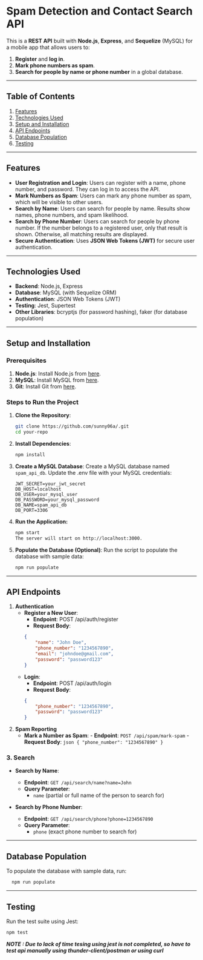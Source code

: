 # **Spam Detection and Contact Search API**

This is a **REST API** built with **Node.js**, **Express**, and **Sequelize** (MySQL) for a mobile app that allows users to:
1. **Register** and **log in**.
2. **Mark phone numbers as spam**.
3. **Search for people by name or phone number** in a global database.

---

## **Table of Contents**
1. [Features](#features)
2. [Technologies Used](#technologies-used)
3. [Setup and Installation](#setup-and-installation)
4. [API Endpoints](#api-endpoints)
5. [Database Population](#database-population)
6. [Testing](#testing)

---

## **Features**
- **User Registration and Login**: Users can register with a name, phone number, and password. They can log in to access the API.
- **Mark Numbers as Spam**: Users can mark any phone number as spam, which will be visible to other users.
- **Search by Name**: Users can search for people by name. Results show names, phone numbers, and spam likelihood.
- **Search by Phone Number**: Users can search for people by phone number. If the number belongs to a registered user, only that result is shown. Otherwise, all matching results are displayed.
- **Secure Authentication**: Uses **JSON Web Tokens (JWT)** for secure user authentication.

---

## **Technologies Used**
- **Backend**: Node.js, Express
- **Database**: MySQL (with Sequelize ORM)
- **Authentication**: JSON Web Tokens (JWT)
- **Testing**: Jest, Supertest
- **Other Libraries**: bcryptjs (for password hashing), faker (for database population)

---

## **Setup and Installation**

### **Prerequisites**
1. **Node.js**: Install Node.js from [here](https://nodejs.org/).
2. **MySQL**: Install MySQL from [here](https://dev.mysql.com/downloads/).
3. **Git**: Install Git from [here](https://git-scm.com/).

### **Steps to Run the Project**
1. **Clone the Repository**:
   ```bash
   git clone https://github.com/sunny06a/.git
   cd your-repo

2. **Install Dependencies**:
    ```bash
    npm install

3. **Create a MySQL Database**:
    Create a MySQL database named `spam_api_db`.
    Update the .env file with your MySQL credentials:
    ```env
    JWT_SECRET=your_jwt_secret
    DB_HOST=localhost
    DB_USER=your_mysql_user
    DB_PASSWORD=your_mysql_password
    DB_NAME=spam_api_db
    DB_PORT=3306

4. **Run the Application:**
    ```bash
    npm start
    The server will start on http://localhost:3000.

5. **Populate the Database (Optional)**:
    Run the script to populate the database with sample data:
    ```bash
    npm run populate

--- 

## **API Endpoints**
1. **Authentication**
   - **Register a New User**:
        - **Endpoint**: POST /api/auth/register
        - **Request Body**:
        ```json
        {
            "name": "John Doe",
            "phone_number": "1234567890",
            "email": "johndoe@gmail.com",
            "password": "password123"
        }
    - **Login**:
        - **Endpoint**: POST /api/auth/login
        - **Request Body**:
        ```json
        {
            "phone_number": "1234567890",
            "password": "password123"
        }

2. **Spam Reporting**
    - **Mark a Number as Spam**:
          - **Endpoint**: ```POST /api/spam/mark-spam```
          - **Request Body**:
          ```json
          {
                "phone_number": "1234567890"
          }```

### **3. Search**
- **Search by Name**:  
  - **Endpoint**: `GET /api/search/name?name=John`  
  - **Query Parameter**:  
    - `name` (partial or full name of the person to search for)  

- **Search by Phone Number**:  
  - **Endpoint**: `GET /api/search/phone?phone=1234567890`  
  - **Query Parameter**:  
    - `phone` (exact phone number to search for)  
---
##  **Database Population**
To populate the database with sample data, run:
```bash
  npm run populate
```    
---
## **Testing**
Run the test suite using Jest:
```bash
npm test
```
***NOTE : Due to lack of time tesing using jest is not completed, so have to test api manually using thunder-client/postman or using curl***
